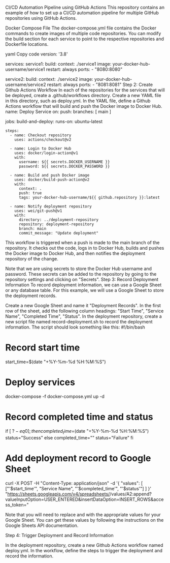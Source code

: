 CI/CD Automation Pipeline using GitHub Actions
This repository contains an example of how to set up a CI/CD automation pipeline for multiple GitHub repositories using GitHub Actions.

Docker Compose File
The docker-compose.yml file contains the Docker commands to create images of multiple code repositories. You can modify the build section for each service to point to the respective repositories and Dockerfile locations.

yaml
Copy code
version: '3.8'

services:
  service1:
    build:
      context: ./service1
    image: your-docker-hub-username/service1
    restart: always
    ports:
      - "8080:8080"

  service2:
    build:
      context: ./service2
    image: your-docker-hub-username/service2
    restart: always
    ports:
      - "8081:8081"
Step 2: Create Github Actions Workflow
In each of the repositories for the services that will be deployed, create a .github/workflows directory.
Create a new YAML file in this directory, such as deploy.yml.
In the YAML file, define a Github Actions workflow that will build and push the Docker image to Docker Hub.
name: Deploy Service
on:
  push:
    branches: [ main ]

jobs:
  build-and-deploy:
    runs-on: ubuntu-latest

    steps:
      - name: Checkout repository
        uses: actions/checkout@v2

      - name: Login to Docker Hub
        uses: docker/login-action@v1
        with:
          username: ${{ secrets.DOCKER_USERNAME }}
          password: ${{ secrets.DOCKER_PASSWORD }}

      - name: Build and push Docker image
        uses: docker/build-push-action@v2
        with:
          context: .
          push: true
          tags: your-docker-hub-username/${{ github.repository }}:latest

      - name: Notify deployment repository
        uses: wei/git-push@v1
        with:
          directory: ../deployment-repository
          repository: deployment-repository
          branch: main
          commit_message: "Update deployment"
This workflow is triggered when a push is made to the main branch of the repository. It checks out the code, logs in to Docker Hub, builds and pushes the Docker image to Docker Hub, and then notifies the deployment repository of the change.

Note that we are using secrets to store the Docker Hub username and password. These secrets can be added to the repository by going to the repository settings and clicking on "Secrets".
Step 3: Record Deployment Information
To record deployment information, we can use a Google Sheet or any database table. For this example, we will use a Google Sheet to store the deployment records.

Create a new Google Sheet and name it "Deployment Records".
In the first row of the sheet, add the following column headings: "Start Time", "Service Name", "Completed Time", "Status".
In the deployment repository, create a new script file named record-deployment.sh to record the deployment information.
The script should look something like this:
#!/bin/bash

# Record start time
start_time=$(date "+%Y-%m-%d %H:%M:%S")

# Deploy services
docker-compose -f docker-compose.yml up -d

# Record completed time and status
if [ $? -eq 0 ]; then
  completed_time=$(date "+%Y-%m-%d %H:%M:%S")
  status="Success"
else
  completed_time=""
  status="Failure"
fi

# Add deployment record to Google Sheet
curl -X POST -H "Content-Type: application/json" -d '{
  "values": [
    ["'$start_time'", "Service Name", "'$completed_time'", "'$status'"]
  ]
}' "https://sheets.googleapis.com/v4/spreadsheets/<spreadsheet-id>/values/A2:append?valueInputOption=USER_ENTERED&insertDataOption=INSERT_ROWS&access_token=<access-token>"

Note that you will need to replace <spreadsheet-id> and <access-token> with the appropriate values for your Google Sheet. You can get these values by following the instructions on the Google Sheets API documentation.

Step 4: Trigger Deployment and Record Information

In the deployment repository, create a new Github Actions workflow named deploy.yml.
In the workflow, define the steps to trigger the deployment and record the information.


